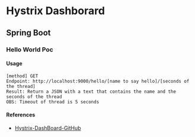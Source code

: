 # Hystrix Dashborard 
## Spring Boot
### Hello World Poc

#### Usage

```
[method] GET
Endpoint: http://localhost:9000/hello/[name to say hello]/[seconds of the thread]
Result: Return a JSON with a text that contains the name and the seconds of the thread
OBS: Timeout of thread is 5 seconds
```

#### References
* [Hystrix-DashBoard-GitHub](https://github.com/Netflix/Hystrix)
